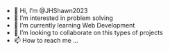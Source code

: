 - 👋 Hi, I’m @JHShawn2023
- 👀 I’m interested in problem solving
- 🌱 I’m currently learning Web Development
- 💞️ I’m looking to collaborate on this types of projects
- 📫 How to reach me ...

<!---
JHShawn2023/JHShawn2023
https://github.com/JHShawn2023
--->
